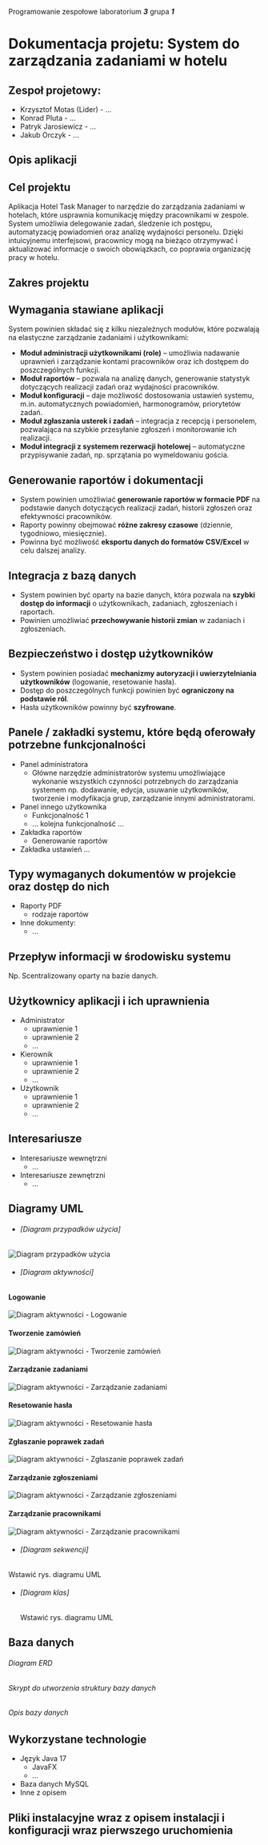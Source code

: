 Programowanie zespołowe laboratorium _**3**_ grupa _**1**_

# Dokumentacja projetu: **System do zarządzania zadaniami w hotelu**

## Zespoł projetowy:
- Krzysztof Motas (Lider) - ...
- Konrad Pluta - ...
- Patryk Jarosiewicz - ...
- Jakub Orczyk - ...

## Opis aplikacji

## Cel projektu 
Aplikacja Hotel Task Manager to narzędzie do zarządzania zadaniami w hotelach, które usprawnia komunikację między pracownikami w zespole. System umożliwia delegowanie zadań, śledzenie ich postępu, automatyzację powiadomień oraz analizę wydajności personelu. Dzięki intuicyjnemu interfejsowi, pracownicy mogą na bieżąco otrzymywać i aktualizować informacje o swoich obowiązkach, co poprawia organizację pracy w hotelu.

## Zakres projektu

## Wymagania stawiane aplikacji

System powinien składać się z kilku niezależnych modułów, które pozwalają na elastyczne zarządzanie zadaniami i użytkownikami:

- **Moduł administracji użytkownikami (role)** – umożliwia nadawanie uprawnień i zarządzanie kontami pracowników oraz ich dostępem do poszczególnych funkcji.
- **Moduł raportów** – pozwala na analizę danych, generowanie statystyk dotyczących realizacji zadań oraz wydajności pracowników.
- **Moduł konfiguracji** – daje możliwość dostosowania ustawień systemu, m.in. automatycznych powiadomień, harmonogramów, priorytetów zadań.
- **Moduł zgłaszania usterek i zadań** – integracja z recepcją i personelem, pozwalająca na szybkie przesyłanie zgłoszeń i monitorowanie ich realizacji.
- **Moduł integracji z systemem rezerwacji hotelowej** – automatyczne przypisywanie zadań, np. sprzątania po wymeldowaniu gościa.

## Generowanie raportów i dokumentacji

- System powinien umożliwiać **generowanie raportów w formacie PDF** na podstawie danych dotyczących realizacji zadań, historii zgłoszeń oraz efektywności pracowników.
- Raporty powinny obejmować **różne zakresy czasowe** (dziennie, tygodniowo, miesięcznie).
- Powinna być możliwość **eksportu danych do formatów CSV/Excel** w celu dalszej analizy.

## Integracja z bazą danych

- System powinien być oparty na bazie danych, która pozwala na **szybki dostęp do informacji** o użytkownikach, zadaniach, zgłoszeniach i raportach.
- Powinien umożliwiać **przechowywanie historii zmian** w zadaniach i zgłoszeniach.

## Bezpieczeństwo i dostęp użytkowników

- System powinien posiadać **mechanizmy autoryzacji i uwierzytelniania użytkowników** (logowanie, resetowanie hasła).
- Dostęp do poszczególnych funkcji powinien być **ograniczony na podstawie ról**.
- Hasła użytkowników powinny być **szyfrowane**.

## Panele / zakładki systemu, które będą oferowały potrzebne funkcjonalności 
- Panel administratora 
  - Główne narzędzie administratorów systemu umożliwiające wykonanie wszystkich czynności potrzebnych do zarządzania systemem np. dodawanie, edycja, usuwanie użytkowników, tworzenie i modyfikacja grup, zarządzanie innymi administratorami. 
- Panel innego użytkownika 
  - Funkcjonalność 1
  - ... kolejna funkcjonalność
...
- Zakładka raportów 
  - Generowanie raportów
- Zakładka ustawień 
...

## Typy wymaganych dokumentów w projekcie oraz dostęp do nich 
- Raporty PDF 
  - rodzaje raportów
- Inne dokumenty:
  - ...

## Przepływ informacji w środowisku systemu 
Np. Scentralizowany oparty na bazie danych.

## Użytkownicy aplikacji i ich uprawnienia 
- Administrator 
  - uprawnienie 1 
  - uprawnienie 2
  - ...
- Kierownik 
  - uprawnienie 1 
  - uprawnienie 2
  - ...
- Użytkownik
  - uprawnienie 1 
  - uprawnienie 2
  - ...

## Interesariusze 
- Interesariusze wewnętrzni 
  - ...
- Interesariusze zewnętrzni 
  - ...

## Diagramy UML
- ###### [Diagram przypadków użycia]
![Diagram przypadków użycia](uml/useCaseDiagram.png)
- ###### [Diagram aktywności]
#### Logowanie
![Diagram aktywności - Logowanie](uml/activityDiagram_login.png)<br>
#### Tworzenie zamówień
![Diagram aktywności - Tworzenie zamówień](uml/activityDiagram_orderCreating.png)<br>
#### Zarządzanie zadaniami
![Diagram aktywności - Zarządzanie zadaniami](uml/activityDiagram_orderManagement.png)<br>
#### Resetowanie hasła
![Diagram aktywności - Resetowanie hasła](uml/activityDiagram_passwordReset.png)<br>
#### Zgłaszanie poprawek zadań
![Diagram aktywności - Zgłaszanie poprawek zadań](uml/activityDiagram_submittingCorrections.png)<br>
#### Zarządzanie zgłoszeniami
![Diagram aktywności - Zarządzanie zgłoszeniami](uml/activityDiagram_ticketManagement.png)<br>
#### Zarządzanie pracownikami
![Diagram aktywności - Zarządzanie pracownikami](uml/activityDiagram_workersManagement.png)
- ###### [Diagram sekwencji]
Wstawić rys. diagramu UML
- ###### [Diagram klas]
  Wstawić rys. diagramu UML

## Baza danych
###### Diagram ERD

###### Skrypt do utworzenia struktury bazy danych

###### Opis bazy danych

## Wykorzystane technologie 
- Język Java 17
  - JavaFX
  - ...
- Baza danych MySQL
- Inne z opisem

## Pliki instalacyjne wraz z opisem instalacji i konfiguracji wraz pierwszego uruchomienia
